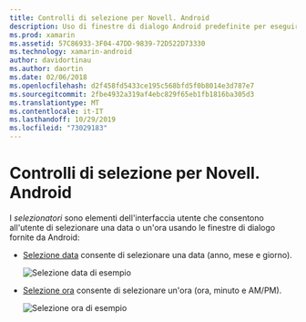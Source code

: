 ```yaml
---
title: Controlli di selezione per Novell. Android
description: Uso di finestre di dialogo Android predefinite per eseguire query sull'utente per la data e l'ora
ms.prod: xamarin
ms.assetid: 57C86933-3F04-47DD-9839-72D522D73330
ms.technology: xamarin-android
author: davidortinau
ms.author: daortin
ms.date: 02/06/2018
ms.openlocfilehash: d2f458fd5433ce195c568bfd5f0b8014e3d787e7
ms.sourcegitcommit: 2fbe4932a319af4ebc829f65eb1fb1816ba305d3
ms.translationtype: MT
ms.contentlocale: it-IT
ms.lasthandoff: 10/29/2019
ms.locfileid: "73029183"
---
```

# <a name="picker-controls-for-xamarinandroid"></a>Controlli di selezione per Novell. Android

I *selezionatori* sono elementi dell'interfaccia utente che consentono all'utente di selezionare una data o un'ora usando le finestre di dialogo fornite da Android:

- [Selezione data](~/android/user-interface/controls/pickers/date-picker.md) consente di selezionare una data (anno, mese e giorno).

    ![Selezione data di esempio](images/date-picker.png)

- [Selezione ora](~/android/user-interface/controls/pickers/time-picker.md) consente di selezionare un'ora (ora, minuto e AM/PM).

    ![Selezione ora di esempio](images/time-picker.png)
